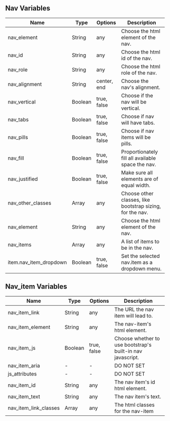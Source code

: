 ## Nav Variables

| Name                   | Type    | Options     | Description                                               |
| ---------------------- | ------- | ----------- | --------------------------------------------------------- |
| nav_element            | String  | any         | Choose the html element of the nav.                       |
| nav_id                 | String  | any         | Choose the html id of the nav.                            |
| nav_role               | String  | any         | Choose the html role of the nav.                          |
| nav_alignment          | String  | center, end | Choose the nav's alignment.                               |
| nav_vertical           | Boolean | true, false | Choose if the nav will be vertical.                       |
| nav_tabs               | Boolean | true, false | Choose if nav will have tabs.                             |
| nav_pills              | Boolean | true, false | Choose if nav items will be pills.                        |
| nav_fill               | Boolean | true, false | Proportionately fill all available space the nav.         |
| nav_justified          | Boolean | true, false | Make sure all elements are of equal width.                |
| nav_other_classes      | Array  | any         | Choose other classes, like bootstrap sizing, for the nav. |
| nav_element            | String  | any         | Choose the html element of the nav.                       |
| nav_items              | Array   | any         | A list of items to be in the nav.                         |
| item.nav_item_dropdown | Boolean | true, false | Set the selected nav.item as a dropdown menu.             |

## Nav_item Variables

| Name                  | Type    | Options     | Description                                                |
| --------------------- | ------- | ----------- | ---------------------------------------------------------- |
| nav_item_link         | String  | any         | The URL the nav item will lead to.                         |
| nav_item_element      | String  | any         | The nav-item's html element.                               |
| nav_item_js           | Boolean | true, false | Choose whether to use bootstrap's built-in nav javascript. |
| nav_item_aria         | -       | -           | DO NOT SET                                                 |
| js_attributes         | -       | -           | DO NOT SET                                                 |
| nav_item_id           | String  | any         | The nav item's id html element.                            |
| nav_item_text         | String  | any         | The nav item's text.                                       |
| nav_item_link_classes | Array  | any         | The html classes for the nav-item                          |
